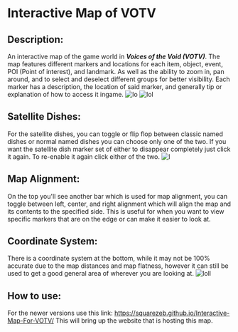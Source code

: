 # Interactive Map of VOTV
## Description:
An interactive map of the game world in **_Voices of the Void (VOTV)_**. The map features different markers and locations for each item, object, event, POI (Point of interest), and landmark. As well as the ability to zoom in, pan around, and to select and deselect different groups for better visibility. Each marker has a description, the location of said marker, and generally tip or explanation of how to access it ingame.
![lo](https://github.com/SquareZeb/Interactive-Map-For-VOTV/assets/136224084/1fd88760-0e78-4e09-9dba-87b333d4aae8)
![lol](https://github.com/SquareZeb/Interactive-Map-For-VOTV/assets/136224084/4561f216-bbeb-42b4-9894-d40e85c394cb)

## Satellite Dishes:
For the satellite dishes, you can toggle or flip flop between classic named dishes or normal named dishes you can choose only one of the two. If you want the satellite dish marker set of either to disappear completely just click it again. To re-enable it again click either of the two.
![l](https://github.com/SquareZeb/Interactive-Map-For-VOTV/assets/136224084/ac4975bd-5393-4e38-90cb-6c445e2039e5)

## Map Alignment:
On the top you'll see another bar which is used for map alignment, you can toggle between left, center, and right alignment which will align the map and its contents to the specified side. This is useful for when you want to view specific markers that are on the edge or can make it easier to look at.

## Coordinate System:
There is a coordinate system at the bottom, while it may not be 100% accurate due to the map distances and map flatness, however it can still be used to get a good general area of wherever you are looking at.
![loll](https://github.com/SquareZeb/Interactive-Map-For-VOTV/assets/136224084/920b505a-ccfb-448f-9c6b-e4a83c074d8c)

## How to use:
For the newer versions use this link: https://squarezeb.github.io/Interactive-Map-For-VOTV/
This will bring up the website that is hosting this map.

